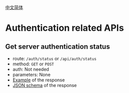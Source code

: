 [中文简体](auth.zh_CN.md)
# Authentication related APIs
## Get server authentication status
* route: `/auth/status` or `/api/auth/status`
* method: `GET` or `POST`
* auth: Not needed
* parameters: None
* [Example](auth/status.example.json) of the response
* [JSON schema](auth/status.json) of the response
